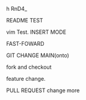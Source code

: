 h RnD4_

README TEST

vim Test. INSERT MODE

FAST-FOWARD

GIT CHANGE MAIN(onto)

fork and checkout

feature change.

PULL REQUEST
change more
